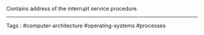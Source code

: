 Contains address of the interrupt service procedure. 
___
Tags : #computer-architecture #operating-systems #processes